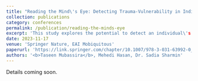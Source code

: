 ```yaml
---
title: "Reading the Mind\'s Eye: Detecting Trauma-Vulnerability in Individuals by Analyzing Attention Through Eye-Tracking"
collection: publications
category: conferences
permalink: /publication/reading-the-minds-eye
excerpt: 'This study explores the potential to detect an individual\'s vulnerability to trauma by analyzing eye-tracking data and assessing their attention to specific visual stimuli.'
date: 2023-11-17
venue: 'Springer Nature, EAI Mobiquitous'
paperurl: 'https://link.springer.com/chapter/10.1007/978-3-031-63992-0_28'
authors: '<b>Taseen Mubassira</b>, Mehedi Hasan, Dr. Sadia Sharmin'
---
```


Details coming soon.
